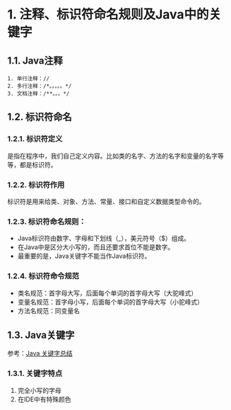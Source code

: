 # 1. 注释、标识符命名规则及Java中的关键字
## 1.1. Java注释
```
1. 单行注释：//
2. 多行注释：/*。。。。。*/
3. 文档注释：/**。。。*/
```

## 1.2. 标识符命名
### 1.2.1. 标识符定义
是指在程序中，我们自己定义内容。比如类的名字、方法的名字和变量的名字等等，都是标识符。

### 1.2.2. 标识符作用
标识符是用来给类、对象、方法、常量、接口和自定义数据类型命令的。

### 1.2.3. 标识符命名规则：
- Java标识符由数字、字母和下划线（_），美元符号（$）组成。
- 在Java中是区分大小写的，而且还要求首位不能是数字。
- 最重要的是，Java关键字不能当作Java标识符。

### 1.2.4. 标识符命令规范
- 类名规范：首字母大写，后面每个单词的首字母大写（大驼峰式）
- 变量名规范：首字母小写，后面每个单词的首字母大写（小驼峰式）
- 方法名规范：同变量名

## 1.3. Java关键字
参考：[Java 关键字总结](http://cyw3.github.io/YalesonChan/2016/Java-key.html)	 	 	 	 

### 1.3.1. 关键字特点
1. 完全小写的字母
2. 在IDE中有特殊颜色
